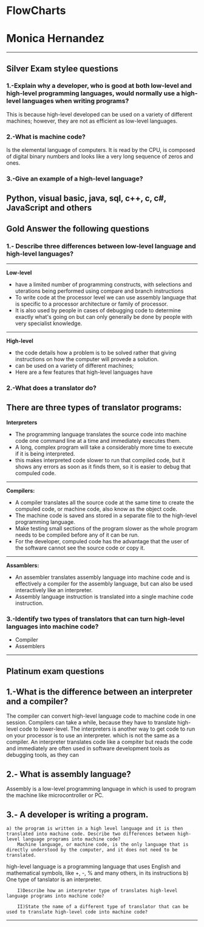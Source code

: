 # FlowCharts
# Monica Hernandez

--------------------------------------------
## **Silver** Exam stylee questions

### 1.-Explain why a developer, who is good at both low-level and high-level programming languages, would normally use a high-level languages when writing programs?

This is because high-level developed can be used on a variety of different machines;  however, they are not as efficient as low-level languages. 

### 2.-What is machine code?

Is the elemental language of computers. It is read by the CPU, is composed of digital binary numbers and looks like a very long sequence of zeros and ones. 

### 3.-Give an example of a high-level language?

Python, visual basic, java, sql, c++, c, c#, JavaScript and others
--------------------------------------------

## **Gold** Answer the following questions

### 1.- Describe three differences between low-level language and high-level languages?
-----------------------------------------------------
**Low-level**
- have a limited number of programming constructs, with selections and uterations being performed using compare and branch instructions
- To write code at the processor level we can use assembly language that is specific to a processor architecture or family of processor.
- It is also used by people in cases of debugging code to determine exactly what's going on but can only generally be done by people with very specialist knowledge.
-----------------------------------------------------
**High-level**
- the code details how a problem is to be solved rather that giving instructions on how the computer will provede a solution.
- can be used on a variety of different machines;
- Here are a few features that high-level languages have


### 2.-What does a translator do?

There are three types of translator programs:
-----------------------------------------------------
**Interpreters**
- The programming language translates the source code into machine code one command line at a time and immediately executes them.
- A long, complex program will take a considerably more time to execute if it is being interpreted.	
- this makes interpreted code slower to run that compiled code, but it shows any errors as soon as it finds them, so it is easier to debug that compuled code.
------------------------------------------------------

**Compilers:** 
- A compiler translates all the source code at the same time to create the compuled code, or machine code, also know as the object code. 
- The machine code is saved ans stored in a separate file to the high-level programming language.
- Make testing small sections of the program slower as the whole program needs to be compiled before any of it can be run.
- For the developer, compuled code has the advantage that the user of the software cannot see the source code or copy it.

------------------------------------------------------
**Assamblers:**
- An assembler translates assembly language into machine code and is effectively a compiler for the assembly language, but can also be used interactively like an interpreter.
- Assembly language instruction is translated into a single machine code instruction.

### 3.-Identify two types of translators that can turn high-level languages into machine code?

- Compiler
- Assemblers
-----------------------------------------------------

## **Platinum** exam questions

## 1.-What is the difference between an interpreter and a compiler?

The compiler can convert high-level language code to machine code in one session. Compilers can take a while, because they have to translate high-level code to lower-level.
The interpreters is another way to get code to run on your processor is to use an interpreter. which is not the same as a compiler. An interpreter translates code like a compiter but reads the code and immediately are often used in software development tools as debugging tools, as they can 
## 2.- What is assembly language?

Assembly is a low-level programming language in which is used to program the machine like microcontroller or PC.

## 3.- A developer is writing a program.
	a) the program is written in a high level language and it is then translated into machine code. Describe two differences between high-level language programs into machine code?
		Machine language, or machine code, is the only language that is directly understood by the computer, and it does not need to be translated. 
high-level language is a programming language that uses English and mathematical symbols, like +, -, % and many others, in its instructions
	b) One type of tanslator is an interpreter.

		I)Describe how an interpreter type of translates high-level language programs into machine code?

		II)State the name of a different type of translator that can be used to translate high-level code into machine code?
--------------------------------------------------------
